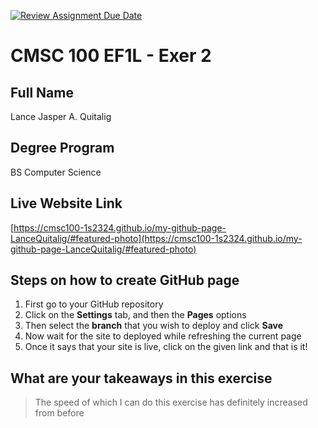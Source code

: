 [![Review Assignment Due Date](https://classroom.github.com/assets/deadline-readme-button-24ddc0f5d75046c5622901739e7c5dd533143b0c8e959d652212380cedb1ea36.svg)](https://classroom.github.com/a/GeX447Qt)

# CMSC 100 EF1L - Exer 2

## Full Name 
Lance Jasper A. Quitalig

## Degree Program
BS Computer Science

## Live Website Link
[https://cmsc100-1s2324.github.io/my-github-page-LanceQuitalig/#featured-photo](https://cmsc100-1s2324.github.io/my-github-page-LanceQuitalig/#featured-photo)

## Steps on how to create GitHub page
1. First go to your GitHub repository
2. Click on the **Settings** tab, and then the **Pages** options
3. Then select the **branch** that you wish to deploy and click **Save**
4. Now wait for the site to deployed while refreshing the current page
5. Once it says that your site is live, click on the given link and that is it!

## What are your takeaways in this exercise
> The speed of which I can do this exercise has definitely increased from before